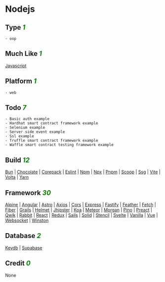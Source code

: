 # Nodejs

## Type <i style='color:green;'>1</i>
	- oop
## Much Like <i style='color:green;'>1</i>
[Javascript](JAVASCRIPT.md)
## Platform <i style='color:green;'>1</i>
	- web
## Todo <i style='color:green;'>7</i>
	- Basic auth example
	- Hardhat smart contract framework example
	- Selenium example
	- Server side event example
	- Ssl example
	- Truffle smart contract framework example
	- Waffle smart contract testing framework example
## Build <i style='color:green;'>12</i>
[Bun](https://github.com/bearddan2000?tab=repositories&q=nodejs+bun&type=&language=&sort=) | [Chocolate](https://github.com/bearddan2000?tab=repositories&q=nodejs+chocolate&type=&language=&sort=) | [Corepack](https://github.com/bearddan2000?tab=repositories&q=nodejs+corepack&type=&language=&sort=) | [Eslint](https://github.com/bearddan2000?tab=repositories&q=nodejs+eslint&type=&language=&sort=) | [Npm](https://github.com/bearddan2000?tab=repositories&q=nodejs+npm&type=&language=&sort=) | [Npx](https://github.com/bearddan2000?tab=repositories&q=nodejs+npx&type=&language=&sort=) | [Pnpm](https://github.com/bearddan2000?tab=repositories&q=nodejs+pnpm&type=&language=&sort=) | [Scoop](https://github.com/bearddan2000?tab=repositories&q=nodejs+scoop&type=&language=&sort=) | [Ssg](https://github.com/bearddan2000?tab=repositories&q=nodejs+ssg&type=&language=&sort=) | [Vite](https://github.com/bearddan2000?tab=repositories&q=nodejs+vite&type=&language=&sort=) | [Volta](https://github.com/bearddan2000?tab=repositories&q=nodejs+volta&type=&language=&sort=) | [Yarn](https://github.com/bearddan2000?tab=repositories&q=nodejs+yarn&type=&language=&sort=)
## Framework <i style='color:green;'>30</i>
[Alpine](https://github.com/bearddan2000?tab=repositories&q=nodejs+alpine&type=&language=&sort=) | [Angular](https://github.com/bearddan2000?tab=repositories&q=nodejs+angular&type=&language=&sort=) | [Astro](https://github.com/bearddan2000?tab=repositories&q=nodejs+astro&type=&language=&sort=) | [Axios](https://github.com/bearddan2000?tab=repositories&q=nodejs+axios&type=&language=&sort=) | [Cors](https://github.com/bearddan2000?tab=repositories&q=nodejs+cors&type=&language=&sort=) | [Express](https://github.com/bearddan2000?tab=repositories&q=nodejs+express&type=&language=&sort=) | [Fastify](https://github.com/bearddan2000?tab=repositories&q=nodejs+fastify&type=&language=&sort=) | [Feather](https://github.com/bearddan2000?tab=repositories&q=nodejs+feather&type=&language=&sort=) | [Fetch](https://github.com/bearddan2000?tab=repositories&q=nodejs+fetch&type=&language=&sort=) | [Fiber](https://github.com/bearddan2000?tab=repositories&q=nodejs+fiber&type=&language=&sort=) | [Grails](https://github.com/bearddan2000?tab=repositories&q=nodejs+grails&type=&language=&sort=) | [Helmet](https://github.com/bearddan2000?tab=repositories&q=nodejs+helmet&type=&language=&sort=) | [Jhipster](https://github.com/bearddan2000?tab=repositories&q=nodejs+jhipster&type=&language=&sort=) | [Koa](https://github.com/bearddan2000?tab=repositories&q=nodejs+koa&type=&language=&sort=) | [Meteor](https://github.com/bearddan2000?tab=repositories&q=nodejs+meteor&type=&language=&sort=) | [Morgan](https://github.com/bearddan2000?tab=repositories&q=nodejs+morgan&type=&language=&sort=) | [Pino](https://github.com/bearddan2000?tab=repositories&q=nodejs+pino&type=&language=&sort=) | [Preact](https://github.com/bearddan2000?tab=repositories&q=nodejs+preact&type=&language=&sort=) | [Qwik](https://github.com/bearddan2000?tab=repositories&q=nodejs+qwik&type=&language=&sort=) | [Rabbit](https://github.com/bearddan2000?tab=repositories&q=nodejs+rabbit&type=&language=&sort=) | [React](https://github.com/bearddan2000?tab=repositories&q=nodejs+react&type=&language=&sort=) | [Redux](https://github.com/bearddan2000?tab=repositories&q=nodejs+redux&type=&language=&sort=) | [Sails](https://github.com/bearddan2000?tab=repositories&q=nodejs+sails&type=&language=&sort=) | [Solid](https://github.com/bearddan2000?tab=repositories&q=nodejs+solid&type=&language=&sort=) | [Stencil](https://github.com/bearddan2000?tab=repositories&q=nodejs+stencil&type=&language=&sort=) | [Svelte](https://github.com/bearddan2000?tab=repositories&q=nodejs+svelte&type=&language=&sort=) | [Vanilla](https://github.com/bearddan2000?tab=repositories&q=nodejs+vanilla&type=&language=&sort=) | [Vue](https://github.com/bearddan2000?tab=repositories&q=nodejs+vue&type=&language=&sort=) | [Websocket](https://github.com/bearddan2000?tab=repositories&q=nodejs+websocket&type=&language=&sort=) | [Winston](https://github.com/bearddan2000?tab=repositories&q=nodejs+winston&type=&language=&sort=)
## Database <i style='color:green;'>2</i>
[Keydb](https://github.com/bearddan2000?tab=repositories&q=nodejs+keydb&type=&language=&sort=) | [Supabase](https://github.com/bearddan2000?tab=repositories&q=nodejs+supabase&type=&language=&sort=)
## Credit <i style='color:green;'>0</i>
None